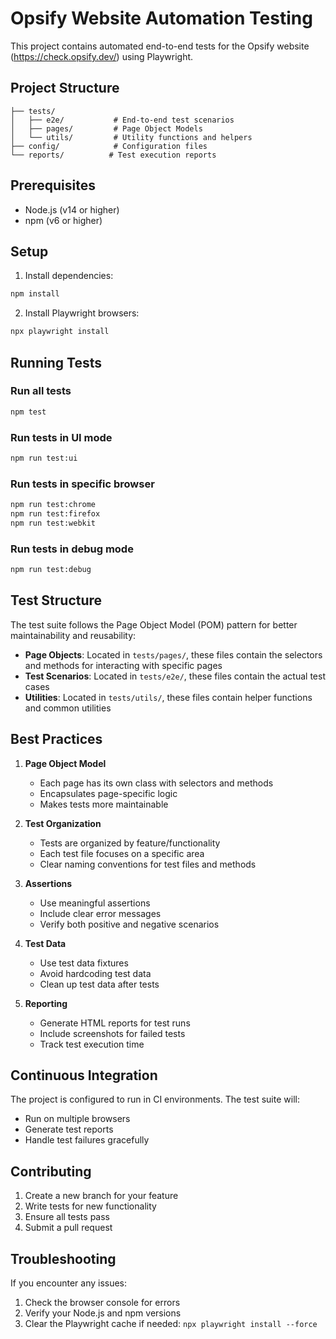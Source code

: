 # Opsify Website Automation Testing

This project contains automated end-to-end tests for the Opsify website (https://check.opsify.dev/) using Playwright.

## Project Structure

```
├── tests/
│   ├── e2e/           # End-to-end test scenarios
│   ├── pages/         # Page Object Models
│   └── utils/         # Utility functions and helpers
├── config/            # Configuration files
└── reports/          # Test execution reports
```

## Prerequisites

- Node.js (v14 or higher)
- npm (v6 or higher)

## Setup

1. Install dependencies:
```bash
npm install
```

2. Install Playwright browsers:
```bash
npx playwright install
```

## Running Tests

### Run all tests
```bash
npm test
```

### Run tests in UI mode
```bash
npm run test:ui
```

### Run tests in specific browser
```bash
npm run test:chrome
npm run test:firefox
npm run test:webkit
```

### Run tests in debug mode
```bash
npm run test:debug
```

## Test Structure

The test suite follows the Page Object Model (POM) pattern for better maintainability and reusability:

- **Page Objects**: Located in `tests/pages/`, these files contain the selectors and methods for interacting with specific pages
- **Test Scenarios**: Located in `tests/e2e/`, these files contain the actual test cases
- **Utilities**: Located in `tests/utils/`, these files contain helper functions and common utilities

## Best Practices

1. **Page Object Model**
   - Each page has its own class with selectors and methods
   - Encapsulates page-specific logic
   - Makes tests more maintainable

2. **Test Organization**
   - Tests are organized by feature/functionality
   - Each test file focuses on a specific area
   - Clear naming conventions for test files and methods

3. **Assertions**
   - Use meaningful assertions
   - Include clear error messages
   - Verify both positive and negative scenarios

4. **Test Data**
   - Use test data fixtures
   - Avoid hardcoding test data
   - Clean up test data after tests

5. **Reporting**
   - Generate HTML reports for test runs
   - Include screenshots for failed tests
   - Track test execution time

## Continuous Integration

The project is configured to run in CI environments. The test suite will:
- Run on multiple browsers
- Generate test reports
- Handle test failures gracefully

## Contributing

1. Create a new branch for your feature
2. Write tests for new functionality
3. Ensure all tests pass
4. Submit a pull request

## Troubleshooting

If you encounter any issues:
1. Check the browser console for errors
2. Verify your Node.js and npm versions
3. Clear the Playwright cache if needed: `npx playwright install --force` 